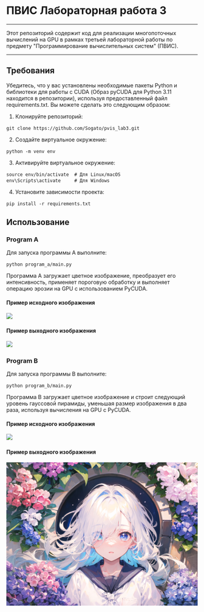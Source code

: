 # ПВИС Лабораторная работа 3

---
Этот репозиторий содержит код для реализации многопоточных вычислений на GPU в рамках 
третьей лабораторной работы по предмету "Программирование вычислительных систем" (ПВИС).

---

## Требования
Убедитесь, что у вас установлены необходимые пакеты Python и библиотеки для работы с CUDA 
(Образ pyCUDA для Python 3.11 находится в репозитории),
используя предоставленный файл requirements.txt. Вы можете сделать это следующим образом:
1. Клонируйте репозиторий:
```
git clone https://github.com/Sogato/pvis_lab3.git
```
2. Создайте виртуальное окружение:
```
python -m venv env
```
3. Активируйте виртуальное окружение:
```
source env/bin/activate  # Для Linux/macOS
env\Scripts\activate     # Для Windows
```
4. Установите зависимости проекта:
```
pip install -r requirements.txt
```

## Использование
### Program A
Для запуска программы А выполните:
```
python program_a/main.py
```
Программа A загружает цветное изображение, преобразует его интенсивность, применяет пороговую обработку 
и выполняет операцию эрозии на GPU с использованием PyCUDA.

#### Пример исходного изображения
<img src="program_a/img_10280x7680.jpg">

####  Пример выходного изображения
<img src="program_a/convert_img_10280x7680.jpg">

### Program B
Для запуска программы B выполните:
```
python program_b/main.py
```
Программа B загружает цветное изображение и строит следующий уровень гауссовой пирамиды, 
уменьшая размер изображения в два раза, используя вычисления на GPU с PyCUDA.

#### Пример исходного изображения
<img src="program_b/img_10280x7680.jpg">

####  Пример выходного изображения
<img src="program_b/pyramid_img_10280x7680.jpg">
